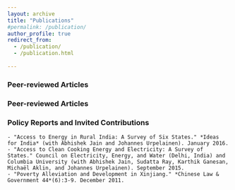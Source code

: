 ```yaml
---
layout: archive
title: "Publications"
#permalink: /publication/
author_profile: true
redirect_from: 
  - /publication/
  - /publication.html
  
---
```


### Peer-reviewed Articles

### Peer-reviewed Articles

### Policy Reports and Invited Contributions

    - "Access to Energy in Rural India: A Survey of Six States." *Ideas for India* (with Abhishek Jain and Johannes Urpelainen). January 2016.
    - "Access to Clean Cooking Energy and Electricity: A Survey of States." Council on Electricity, Energy, and Water (Delhi, India) and Columbia University (with Abhishek Jain, Sudatta Ray, Karthik Ganesan, Michaël Aklin, and Johannes Urpelainen). September 2015.
    - "Poverty Alleviation and Development in Xinjiang." *Chinese Law & Government 44*(6):3-9. December 2011. 